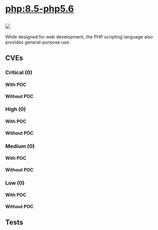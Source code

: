 # [php:8.5-php5.6](https://hub.docker.com/_/php?tab=tags)
![](https://img.shields.io/static/v1?label=tag&message=8.5-php5.6&color=blue)
---
<p>
While designed for web development, the PHP scripting language also provides general-purpose use.
</p>

## CVEs
### Critical (0)
#### With POC

#### Without POC


### High (0)
#### With POC

#### Without POC


### Medium (0)
#### With POC

#### Without POC


### Low (0)
#### With POC

#### Without POC


## Tests
